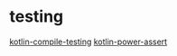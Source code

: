 # testing

[kotlin-compile-testing](https://github.com/tschuchortdev/kotlin-compile-testing)
[kotlin-power-assert](https://github.com/bnorm/kotlin-power-assert)
